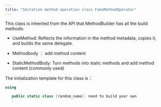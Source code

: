 ```yaml
---
title: "Imitation method operation class FakeMethodOperator"
---
```


This class is inherited from the API that MethodBuilder has all the build methods:

- UseMethod: Reflects the information in the method metadata, copies it, and builds the same delegate.

- Methodbody ： add method content

- StaticMethodBody: Turn methods into static methods and add method content (commonly used)

The initialization template for this class is：

```cs
using

   public static class [random_name]. need to build your own
   .
```
